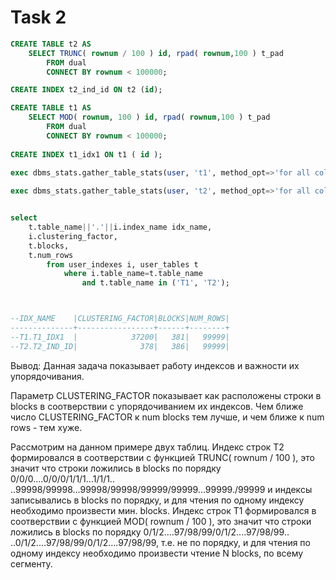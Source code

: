 # Task 2

```sql
CREATE TABLE t2 AS
    SELECT TRUNC( rownum / 100 ) id, rpad( rownum,100 ) t_pad
        FROM dual
        CONNECT BY rownum < 100000;

CREATE INDEX t2_ind_id ON t2 (id);

CREATE TABLE t1 AS
    SELECT MOD( rownum, 100 ) id, rpad( rownum,100 ) t_pad
        FROM dual
        CONNECT BY rownum < 100000;
        
CREATE INDEX t1_idx1 ON t1 ( id );
 
exec dbms_stats.gather_table_stats(user, 't1', method_opt=>'for all columns size 1', cascade=>true);

exec dbms_stats.gather_table_stats(user, 't2', method_opt=>'for all columns size 1', cascade=>true);


select 
    t.table_name||'.'||i.index_name idx_name,
    i.clustering_factor,
    t.blocks,
    t.num_rows
        from user_indexes i, user_tables t
            where i.table_name=t.table_name
                and t.table_name in ('T1', 'T2');



--IDX_NAME    |CLUSTERING_FACTOR|BLOCKS|NUM_ROWS|
--------------+-----------------+------+--------+
--T1.T1_IDX1  |            37200|   381|   99999|
--T2.T2_IND_ID|              378|   386|   99999|
```

Вывод:
Данная задача показывает работу индексов и важности их упорядочивания.

Параметр CLUSTERING_FACTOR показывает как расположены строки в blocks в соотверствии с упорядочиванием 
их индексов. Чем ближе число CLUSTERING_FACTOR к num blocks тем лучше, и чем ближе к num rows - тем хуже.

Рассмотрим на данном примере двух таблиц.
Индекс строк T2 формировался в соотверствии с функцией TRUNC( rownum / 100 ), это значит что строки 
ложились в blocks по порядку 0/0/0....0/0/0/1/1/1...1/1/1..   ..99998/99998...99998/99998/99999/99999...99999./99999
и индексы записывались в blocks по порядку, и для чтения по одному индексу необходимо произвести мин. blocks.
Индекс строк T1 формировался в соотверствии с функцией MOD( rownum / 100 ), это значит что строки 
ложились в blocks по порядку 0/1/2....97/98/99/0/1/2....97/98/99..   ..0/1/2....97/98/99/0/1/2....97/98/99,
 т.е. не по порядку, и для чтения по одному индексу необходимо произвести чтение N blocks, 
 по всему сегменту.

